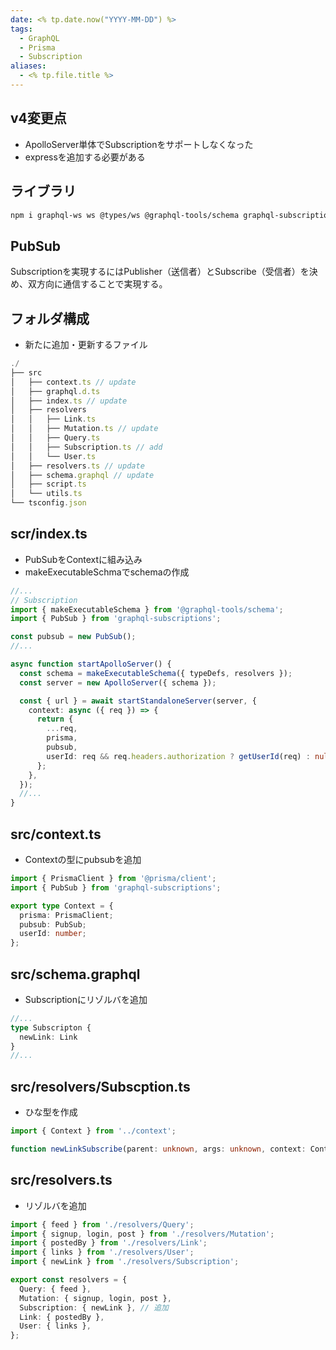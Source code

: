 ```yaml
---
date: <% tp.date.now("YYYY-MM-DD") %>
tags:
  - GraphQL
  - Prisma
  - Subscription
aliases:
  - <% tp.file.title %>
---
```

## v4変更点

- ApolloServer単体でSubscriptionをサポートしなくなった
- expressを追加する必要がある

## ライブラリ

```bash
npm i graphql-ws ws @types/ws @graphql-tools/schema graphql-subscriptions cors @types/cors express
```

## PubSub 

Subscriptionを実現するにはPublisher（送信者）とSubscribe（受信者）を決め、双方向に通信することで実現する。

## フォルダ構成

- 新たに追加・更新するファイル

```ts
./
├── src
│   ├── context.ts // update
│   ├── graphql.d.ts
│   ├── index.ts // update
│   ├── resolvers
│   │   ├── Link.ts
│   │   ├── Mutation.ts // update
│   │   ├── Query.ts
│   │   ├── Subscription.ts // add
│   │   └── User.ts
│   ├── resolvers.ts // update
│   ├── schema.graphql // update
│   ├── script.ts
│   └── utils.ts
└── tsconfig.json
```

## scr/index.ts 

- PubSubをContextに組み込み
- makeExecutableSchmaでschemaの作成

```ts
//...
// Subscription
import { makeExecutableSchema } from '@graphql-tools/schema';
import { PubSub } from 'graphql-subscriptions';

const pubsub = new PubSub();
//...

async function startApolloServer() {
  const schema = makeExecutableSchema({ typeDefs, resolvers });
  const server = new ApolloServer({ schema });

  const { url } = await startStandaloneServer(server, {
    context: async ({ req }) => {
      return {
        ...req,
        prisma,
        pubsub,
        userId: req && req.headers.authorization ? getUserId(req) : null,
      };
    },
  });
  //...
}
```

## src/context.ts 

- Contextの型にpubsubを追加

```ts
import { PrismaClient } from '@prisma/client';
import { PubSub } from 'graphql-subscriptions';

export type Context = {
  prisma: PrismaClient;
  pubsub: PubSub;
  userId: number;
};
```

## src/schema.graphql

- Subscriptionにリゾルバを追加

```ts
//...
type Subscripton {
  newLink: Link
}
//...
```

## src/resolvers/Subscption.ts

- ひな型を作成

```ts
import { Context } from '../context';

function newLinkSubscribe(parent: unknown, args: unknown, context: Context) {}
```

## src/resolvers.ts 

- リゾルバを追加

```ts
import { feed } from './resolvers/Query';
import { signup, login, post } from './resolvers/Mutation';
import { postedBy } from './resolvers/Link';
import { links } from './resolvers/User';
import { newLink } from './resolvers/Subscription';

export const resolvers = {
  Query: { feed },
  Mutation: { signup, login, post },
  Subscription: { newLink }, // 追加
  Link: { postedBy },
  User: { links },
};
```